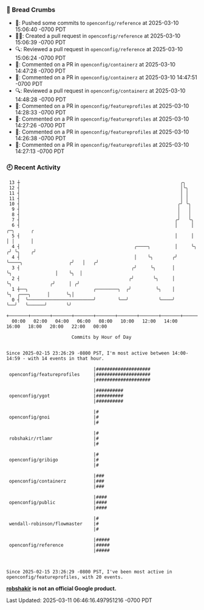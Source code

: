 ### 🍞 Bread Crumbs

 * 🚢: Pushed some commits to `openconfig/reference` at 2025-03-10 15:06:40 -0700 PDT
 * ✍🏼: Created a pull request in `openconfig/reference` at 2025-03-10 15:06:39 -0700 PDT
 * 🔍: Reviewed a pull request in  `openconfig/reference` at 2025-03-10 15:06:24 -0700 PDT
 * 💬: Commented on a PR in  `openconfig/containerz` at 2025-03-10 14:47:28 -0700 PDT
 * 💬: Commented on a PR in  `openconfig/containerz` at 2025-03-10 14:47:51 -0700 PDT
 * 🔍: Reviewed a pull request in  `openconfig/containerz` at 2025-03-10 14:48:28 -0700 PDT
 * 💬: Commented on a PR in  `openconfig/featureprofiles` at 2025-03-10 14:28:33 -0700 PDT
 * 💬: Commented on a PR in  `openconfig/featureprofiles` at 2025-03-10 14:27:26 -0700 PDT
 * 💬: Commented on a PR in  `openconfig/featureprofiles` at 2025-03-10 14:26:38 -0700 PDT
 * 💬: Commented on a PR in  `openconfig/featureprofiles` at 2025-03-10 14:27:13 -0700 PDT

### 🕘 Recent Activity
```
 13 ┼                                                           ╭╮
 12 ┤                                                           │╰╮
 11 ┤                                                           │ │
 11 ┤                                                           │ │
 10 ┤                                                          ╭╯ ╰╮
  9 ┤                                                          │   │
  8 ┤                                                          │   │
  7 ┤                                                         ╭╯   ╰╮
  6 ┤                                                         │     │                         ╭─╮      ╭
  5 ┤                                                         │     │                         │ │      │
  4 ┤                                          ╭────╮         │     ╰╮                       ╭╯ ╰╮    ╭╯
  4 ┤                                          │    ╰╮       ╭╯      ╰────╮                 ╭╯   │   ╭╯
  3 ┤                                         ╭╯     ╰╮      │            ╰╮                │    ╰╮  │
  2 ┤                                        ╭╯       ╰╮     │             ╰╮              ╭╯     │ ╭╯
  1 ┼──╮                        ╭────────╮  ╭╯         ╰╮    │              ╰╮  ╭───╮      │      ╰╮│
  0 ┤  ╰────────────────────────╯        ╰──╯           ╰────╯               ╰──╯   ╰──────╯       ╰╯
    +───────+───────+───────+───────+───────+───────+───────+───────+───────+───────+───────+───────+────
  00:00   02:00   04:00   06:00   08:00   10:00   12:00   14:00   16:00   18:00   20:00   22:00   00:00   

						Commits by Hour of Day


Since 2025-02-15 23:26:29 -0800 PST, I'm most active between 14:00-14:59 - with 14 events in that hour.

```



```
                                |####################
 openconfig/featureprofiles     |####################
                                |####################

                                |##########
 openconfig/ygot                |##########
                                |##########

                                |#
 openconfig/gnoi                |#
                                |#

                                |#
 robshakir/rtlamr               |#
                                |#

                                |#
 openconfig/gribigo             |#
                                |#

                                |###
 openconfig/containerz          |###
                                |###

                                |####
 openconfig/public              |####
                                |####

                                |#
 wendall-robinson/flowmaster    |#
                                |#

                                |#####
 openconfig/reference           |#####
                                |#####



Since 2025-02-15 23:26:29 -0800 PST, I've been most active in openconfig/featureprofiles, with 20 events.

```
**[robshakir](mailto:robjs@google.com) is not an official Google product.**  


Last Updated: 2025-03-11 06:46:16.497951216 -0700 PDT
